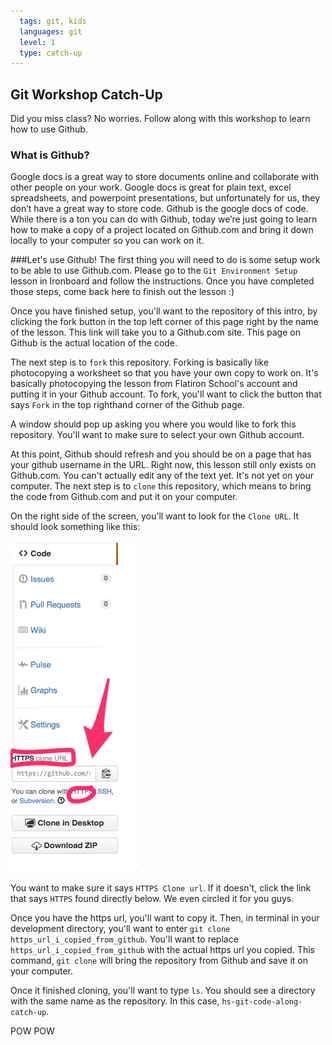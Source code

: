 ```yaml
---
  tags: git, kids 
  languages: git
  level: 1
  type: catch-up
---
```


## Git Workshop Catch-Up

Did you miss class? No worries. Follow along with this workshop to learn how to use Github. 

### What is Github?

Google docs is a great way to store documents online and collaborate with other people on your work. Google docs is great for plain text, excel spreadsheets, and powerpoint presentations, but unfortunately for us, they don’t have a great way to store code. Github is the google docs of code. While there is a ton you can do with Github, today we’re just going to learn how to make a copy of a project located on Github.com and bring it down locally to your computer so you can work on it.

###Let's use Github!
The first thing you will need to do is some setup work to be able to use Github.com. Please go to the `Git Environment Setup` lesson in Ironboard and follow the instructions. Once you have completed those steps, come back here to finish out the lesson :)

Once you have finished setup, you'll want to the repository of this intro, by clicking the fork button in the top left corner of this page right by the name of the lesson. This link will take you to a Github.com site. This page on Github is the actual location of the code. 

The next step is to `fork` this repository. Forking is basically like photocopying a worksheet so that you have your own copy to work on. It's basically photocopying the lesson from Flatiron School's account and putting it in your Github account. To fork, you'll want to click the button that says `Fork` in the top righthand corner of the Github page.

A window should pop up asking you where you would like to fork this repository. You'll want to make sure to select your own Github account.

At this point, Github should refresh and you should be on a page that has your github username in the URL. Right now, this lesson still only exists on Github.com. You can't actually edit any of the text yet. It's not yet on your computer. The next step is to `clone` this repository, which means to bring the code from Github.com and put it on your computer.

On the right side of the screen, you'll want to look for the `Clone URL`. It should look something like this:

![IMAGE](github_https.png)

You want to make sure it says `HTTPS Clone url`. If it doesn't, click the link that says `HTTPS` found directly below. We even circled it for you guys.

Once you have the https url, you'll want to copy it. Then, in terminal in your development directory, you'll want to enter `git clone https_url_i_copied_from_github`. You'll want to replace `https_url_i_copied_from_github` with the actual https url you copied. This command, `git clone` will bring the repository from Github and save it on your computer. 

Once it finished cloning, you'll want to type `ls`. You should see a directory with the same name as the repository. In this case, `hs-git-code-along-catch-up`.

POW POW

